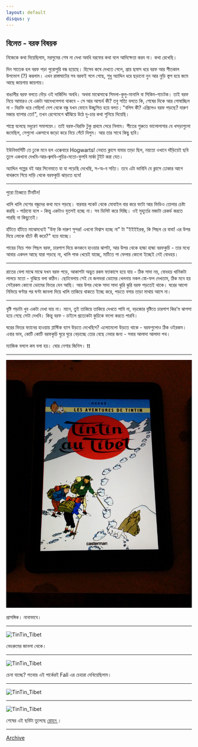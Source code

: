 ```yaml
---
layout: default
disqus: y
---
```


## বিলেত - বরফ বিষয়ক

নিজেকে কথা দিয়েছিলাম, মরসুমের শেষ না দেখা অবধি বরফের কথা বলে আদিক্ষেতা করব না। কথা রেখেছি। 

দিন সাতেক হল বরফ পড়া পুরোপুরি বন্ধ হয়েছে। হিসেব কষে দেখতে গেলে, প্রায় ছমাস ধরে বরফ আর শীতকাল উপভোগ (?) করলাম। এখন রাস্তাঘাটের সব বরফই গলে গেছে, শুধু অ্যাদ্দিন ধরে ছড়ানো  নুন আর নুড়ি স্তূপ হয়ে জমে আছে জায়গায় জায়গায়। 

বাঙালীর বরফ বলতে দৌড় ওই দার্জিলিং অবধি। অথবা মাঝেসাঝে সিমলা-কুলু-মানালি বা সিকিম-গ্যাংটক। তাই বরফ নিয়ে আমারও যে একটা আদেখলেপনা থাকবে - সে আর আশ্চর্য কী? তবু সত্যি বলতে কি, শেষের দিকে আর পোষাচ্ছিল না - বিরক্তি ধরে গেছিল! দেশ থেকে বন্ধু যখন ফোনে উচ্ছ্বসিত হয়ে বলত : "বলিস কী? এপ্রিলেও বরফ পড়ছে? দারুণ মজার ব্যাপার তো!", তখন রেগেমেগে ঝাঁঝিয়ে উঠে দু-চার কথা শুনিয়ে দিয়েছি। 

শাস্ত্রে বলেছে মধুরেণ সমাপয়েৎ। তাই বরফ-বিরক্তি টুকু প্রথমে সেরে নিলাম। শীতের শুরুতে ভালোলাগার যে খসড়াগুলো জমেছিল, সেগুলো একসাথে জড়ো করে নিচে সেঁটে দিলুম। আর তার সাথে কিছু ছবি।

* 	* 	* 

ইউনিভার্সিটি তে ঢুকে মনে হল এক্কেবারে Hogwarts! নেহাত ক্লাসে যাবার তাড়া ছিল, নয়তো ওখানে দাঁড়িয়েই ছবি তুলে একখানা দেখবি-আর-জ্বলবি-লুচির-মতো-ফুলবি মার্কা টুইট করা যেত। 

অ্যাদ্দিন গল্পের বই আর সিনেমাতে যা যা পড়েছি দেখেছি, স-অ-ব সত্যি। তবে এটা ভাবিনি যে ক্লাসে ঢোকার আগে বাথরুমে গিয়ে দাড়ি থেকে বরফকুচি ঝাড়তে হবে! 

* 	* 	* 

পুরো তিব্বতে টিনটিন! 

খালি খালি দেশের বন্ধুদের কথা মনে পড়ছে। বারবার পকেট থেকে মোবাইল বার করে ফটো আর ভিডিও তোলার চেষ্টা করছি - পাঠাবো বলে - কিন্তু একটাও যুতসই হচ্ছে না। সব ডিলিট করে দিচ্ছি। ওই মুহূর্তের মজাটা রেকর্ড করতে পারছি না কিছুতেই। 

হাঁটতে হাঁটতে মাঝেমধ্যেই "উফ্‌ কি দারুণ সুন্দর! এখনো বিশ্বাস হচ্ছে না" টা "ইইইইরক্‌, কি পিছল রে বাবা! এর উপর দিয়ে লোকে হাঁটে কী করে?" হয়ে যাচ্ছে। 

পায়ের নিচে শক্ত পিছল বরফ, চারপাশ দিয়ে কনকনে হাওয়ার ঝাপটা, আর উপর থেকে হাল্কা হাল্কা বরফকুচি - তার মধ্যে আবার একদল আছে যারা পড়ছে না, খালি পাক খেয়েই যাচ্ছে, মাটিতে পা ফেলার কোনো ইচ্ছেই নেই বোধহয়।

* 	* 	* 

রাতের বেলা মাঝে মাঝে যখন বরফ পড়ে, আকাশটা অদ্ভুত রকম ফ্যাকাসে হয়ে যায় - ঠিক সাদা নয়, বোধহয় খানিকটা লালচে মতো - বুঝিয়ে বলা কঠিন। ছোটবেলায় সেই যে জলভরা ডোমের খেলনায় নকল স্নো-ফল দেখতাম, ঠিক মনে হয় সেইরকম কোনো ডোমের ভিতর যেন আছি। আর উপর থেকে সাদা সাদা ঝুরি ঝুরি বরফ পড়তেই থাকে। ঘরের আলো নিভিয়ে ঘণ্টার পর ঘণ্টা জানলা দিয়ে খালি তাকিয়ে থাকতে ইচ্ছে করে, পড়তে বসার তাড়া মাথায় আসে না। 

* 	* 	*

বৃষ্টি পড়াটা খুব একটা দেখা যায় না। মানে, তুই তাকিয়ে তাকিয়ে দেখতে পাবি না, বড়জোর বৃষ্টিতে চারপাশ কির'ম ঝাপসা হয়ে গেছে সেটা দেখবি। কিন্তু বরফ - চাইলে প্রত্যেকটা কুচিকে ফলো করতে পারবি। 

ঘরের ভিতর ফ্যানের হাওয়ায় প্লাস্টিক ব্যাগ উড়তে দেখেছিস? এলোমেলো উড়তে থাকে - বরফগুলোও ঠিক ওইরকম। এবার ভাব, কোটি কোটি বরফকুচি ঘুরে ঘুরে বেড়াচ্ছে তোর বেছে নেবার জন্য - সবার আলাদা আলাদা পথ। 

ম্যাজিক বললে কম বলা হয়। ঘোর নেশার জিনিস।  tt

* 	* 	* 

![TinTin_Tibet](../images/snow_1.jpeg "প্রাসঙ্গিক। নানাভাবে।")

প্রাসঙ্গিক। নানাভাবে।

* 	* 	* 

![TinTin_Tibet](/gogolghoshal/images/snow_2.jpeg "বেডরুমের জানলা থেকে")

বেডরুমের জানলা থেকে।

* 	* 	* 

![TinTin_Tibet](/gogolghoshal/images/snow_3.jpg "চেনা যাচ্ছে? গতবার এই পার্কেরই Fall এর চেহারা দেখিয়েছিলাম")

চেনা যাচ্ছে? গতবার এই পার্কেরই Fall এর চেহারা দেখিয়েছিলাম। 

* 	* 	* 

![TinTin_Tibet](/gogolghoshal/images/snow_4.jpg)

* 	* 	* 

![TinTin_Tibet](/gogolghoshal/images/snow_5.jpeg "Photo credit: Rohan")

শেষের এই ছবিটা তুলেছে [ রোহন ](http://rohandotc.com/)। 

* 	* 	* 

[Archive](/gogolghoshal/archive)
